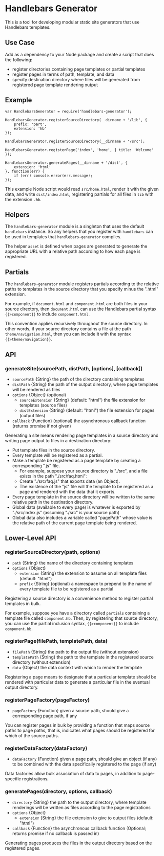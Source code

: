# Handlebars Generator

This is a tool for developing modular static site generators that use Handlebars templates.

## Use Case

Add as a dependency to your Node package and create a script that does the following:

* register directories containing page templates or partial templates
* register pages in terms of path, template, and data
* specify destination directory where files will be generated from registered page template rendering output

## Example

```
var HandlebarsGenerator = require('handlebars-generator');

HandlebarsGenerator.registerSourceDirectory(__dirname + '/lib', {
    prefix: 'part',
    extension: 'hb'
});

HandlebarsGenerator.registerSourceDirectory(__dirname + '/src');

HandlebarsGenerator.registerPage('index', 'home', { title: 'Welcome' });

HandlebarsGenerator.generatePages(__dirname + '/dist', {
	extension: 'html'
}, function(err) {
	if (err) console.error(err.message);
});
```

This example Node script would read `src/home.html`, render it with the given data, and write `dist/index.html`,
registering partials for all files in `lib` with the extension `.hb`.

## Helpers

The `handlebars-generator` module is a singleton that uses the default `handlebars` instance.
So any helpers that you register with `handlebars` can be used in templates that `handlebars-generator` compiles.

The helper `asset` is defined when pages are generated
to generate the appropriate URL with a relative path
according to how each page is registered.

## Partials

The `handlebars-generator` module registers partials according to the relative paths to templates
in the source directory that you specify minus the ".html" extension.

For example, if `document.html` and `component.html` are both files in your source directory,
then `document.html` can use the Handlebars partial syntax `{{>component}}` to include `component.html`.

This convention applies recursively throughout the source directory.
In other words, if your source directory contains a file at the path `theme/navigation.html`,
then you can include it with the syntax `{{>theme/navigation}}`.

## API

### generateSite(sourcePath, distPath, [options], [callback])

* `sourcePath` {String} the path of the directory containing templates
* `distPath` {String} the path of the output directory, where page templates will be rendered as files
* `options` {Object} (optional)
    * `sourceExtension` {String} (default: "html") the file extension for templates (source files)
    * `distExtension` {String} (default: "html") the file extension for pages (output files)
* `callback` {Function} (optional) the asynchronous callback function (returns promise if not given)

Generating a site means rendering page templates in a source directory and writing page output to files in a destination directory:

* Put template files in the source directory.
* Every template will be registered as a partial.
* Make a template be registered as a page template by creating a corresponding ".js" file.
    * For example, suppose your source directory is "./src", and a file exists in the path "./src/faq.html":
    * Create "./src/faq.js" that exports data (an Object).
    * The existence of the "js" file will the template to be registered as a page and rendered with the data that it exports.
* Every page template in the source directory will be written to the same relative path in the destination directory.
* Global data (available to every page) is whatever is exported by "./src/index.js" (assuming "./src" is your source path)
* Global data also includes a variable called "pagePath" whose value is the relative path of the current page template being rendered.


## Lower-Level API

### registerSourceDirectory(path, options)

* `path` {String} the name of the directory containing templates
* `options` {Object}
    * `extension` {String} the extension to assume on all template files (default: "html")
    * `prefix` {String} (optional) a namespace to prepend to the name of every template file to be registered as a partial

Registering a source directory is a convenience method to register partial templates in bulk.

For example, suppose you have a directory called `partials` containing a template file called `component.hb`.
Then, by registering that source directory, you can use the partial inclusion syntax,
`{{>component}}` to include `component.hb`.

### registerPage(filePath, templatePath, data)

* `filePath` {String} the path to the output file (without extension)
* `templatePath` {String} the path to the template in the registered source directory (without extension)
* `data` {Object} the data context with which to render the template

Registering a page means to designate that a particular template should be rendered with particular data
to generate a particular file in the eventual output directory.

### registerPageFactory(pageFactory)

* `pageFactory` {Function} given a source path, should give a corresponding page path, if any

You can register pages in bulk by providing a function that maps source paths to page paths,
that is, indicates what pages should be registered for which of the source paths.

### registerDataFactory(dataFactory)

* `dataFactory` {Function} given a page path, should give an object (if any) to be combined with the data specifically registered to the page (if any)

Data factories allow bulk association of data to pages, in addition to page-specific registrations.

### generatePages(directory, options, callback)

* `directory` {String} the path to the output directory, where template renderings will be written as files according to the page registrations
* `options` {Object}
    * `extension` {String} the file extension to give to output files (default: "html")
* `callback` {Function} the asynchronous callback function (Optional; returns promise if no callback is passed in)

Generating pages produces the files in the output directory based on the registered pages.
